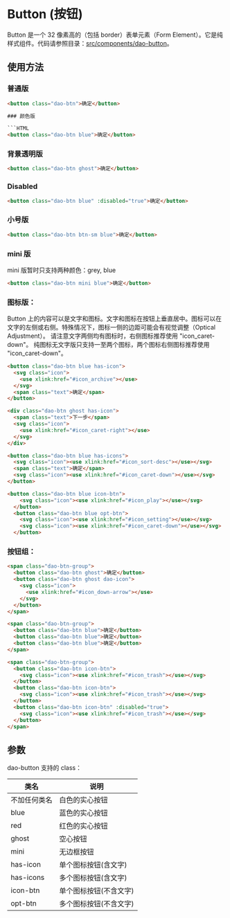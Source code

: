 # Button (按钮)

Button 是一个 32 像素高的（包括 border）表单元素（Form Element）。它是纯样式组件。代码请参照目录：[src/components/dao-button](../src/components/dao-button)。

## 使用方法

### 普通版

```HTML
<button class="dao-btn">确定</button>

### 颜色版

```HTML
<button class="dao-btn blue">确定</button>
```

### 背景透明版

```HTML
<button class="dao-btn ghost">确定</button>
```

### Disabled

```HTML
<button class="dao-btn blue" :disabled="true">确定</button>
```

### 小号版

```HTML
<button class="dao-btn btn-sm blue">确定</button>
```

### mini 版
mini 版暂时只支持两种颜色：grey, blue 

```HTML
<button class="dao-btn mini blue">确定</button>
```

### 图标版：
Button 上的内容可以是文字和图标。文字和图标在按钮上垂直居中。图标可以在文字的左侧或右侧。特殊情况下，图标一侧的边距可能会有视觉调整（Optical Adjustment）。
请注意文字两侧均有图标时，右侧图标推荐使用 "icon_caret-down"。
纯图标无文字版只支持一至两个图标，两个图标右侧图标推荐使用 "icon_caret-down"。

```HTML
<button class="dao-btn blue has-icon">
  <svg class="icon">
    <use xlink:href="#icon_archive"></use>
  </svg>
  <span class="text">确定</span>
</button>

<div class="dao-btn ghost has-icon">
  <span class="text">下一步</span>
  <svg class="icon">
    <use xlink:href="#icon_caret-right"></use>
  </svg>
</div>

<button class="dao-btn blue has-icons">
  <svg class="icon"><use xlink:href="#icon_sort-desc"></use></svg>
  <span class="text">确定</span>
  <svg class="icon"><use xlink:href="#icon_caret-down"></use></svg>
</button>

<button class="dao-btn blue icon-btn">
    <svg class="icon"><use xlink:href="#icon_play"></use></svg>
  </button>
  <button class="dao-btn blue opt-btn">
    <svg class="icon"><use xlink:href="#icon_setting"></use></svg>
    <svg class="icon"><use xlink:href="#icon_caret-down"></use></svg>
  </button>
```

### 按钮组：

```HTML
<span class="dao-btn-group">
  <button class="dao-btn ghost">确定</button>
  <button class="dao-btn ghost dao-icon">
    <svg class="icon">
      <use xlink:href="#icon_down-arrow"></use>
    </svg>
  </button>
</span>

<span class="dao-btn-group">
  <button class="dao-btn blue">确定</button>
  <button class="dao-btn blue">确定</button>
  <button class="dao-btn blue">确定</button>
</span>

<span class="dao-btn-group">
  <button class="dao-btn icon-btn">
    <svg class="icon"><use xlink:href="#icon_trash"></use></svg>
  </button>
  <button class="dao-btn icon-btn">
    <svg class="icon"><use xlink:href="#icon_trash"></use></svg>
  </button>
  <button class="dao-btn icon-btn" :disabled="true">
    <svg class="icon"><use xlink:href="#icon_trash"></use></svg>
  </button>
</span>
```

## 参数
dao-button 支持的 class：

| 类名      | 说明       |
| ------- | ----------- |
| 不加任何类名  | 白色的实心按钮 |
| blue  | 蓝色的实心按钮 |
| red  | 红色的实心按钮 |
| ghost  | 空心按钮 |
| mini  | 无边框按钮 |
| has-icon  | 单个图标按钮(含文字) |
| has-icons  | 多个图标按钮(含文字) |
| icon-btn  | 单个图标按钮(不含文字) |
| opt-btn  | 多个图标按钮(不含文字) |